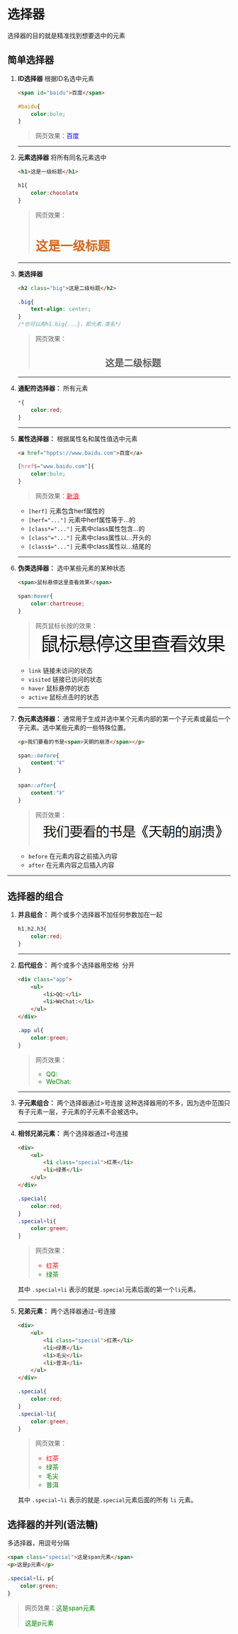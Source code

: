 # 选择器
选择器的目的就是精准找到想要选中的元素

## 简单选择器
1. **ID选择器** 根据ID名选中元素
    ```HTML
    <span id="baidu">百度</span>
    ```
    ```CSS
    #baidu{
        color:bule;
    }
    ```
    > 网页效果：<span style="color:blue;">百度</span>
    ****
2. **元素选择器** 将所有同名元素选中
     ```HTML
    <h1>这是一级标题</h1>
    ```
    ```CSS
    h1{
        color:chocolate
    }
    ```
    > 网页效果：<h1 style="color:chocolate">这是一级标题</h1>
    ****
3. **类选择器** 
    ```html
    <h2 class="big">这是二级标题</h2>
    ```
    ```css
    .big{
        text-align: center;
    }
    /*也可以用h1.big{...}，即元素.类名*/
    ```
    > 网页效果：<h2 style="text-align:center;">这是二级标题</h2>
    ****
4. **通配符选择器：** 所有元素
    ```CSS
    *{
        color:red;
    }
    ```
    ****
5. **属性选择器：** 根据属性名和属性值选中元素
    ```HTML
    <a href="hppts://www.baidu.com">百度</a>
    ```
    ```CSS
    [href$="www.baidu.com"]{
        color:bule;
    }
    ```
    > 网页效果：<a href="hppts://www.baidu.com" style="color:red;text-decoration:underline;">新浪</a>
    - `[herf]` 元素包含herf属性的
    - `[herf="..."]` 元素中herf属性等于...的
    - `[class*="..."]` 元素中class属性包含...的
    - `[class^="..."]` 元素中class属性以...开头的
    - `[class$="..."]` 元素中class属性以...结尾的
    ****
6. **伪类选择器：** 选中某些元素的某种状态
    ```HTML
    <span>鼠标悬停这里查看效果</span>
    ```
    ```CSS
    span:hover{
        color:chartreuse;
    }
    ```
    > 网页鼠标长按的效果：
    > ![](./material/hover.gif)
    - `link` 链接未访问的状态
    - `visited` 链接已访问的状态
    - `haver` 鼠标悬停的状态
    - `active` 鼠标点击时的状态
    ****
7. **伪元素选择器：** 通常用于生成并选中某个元素内部的第一个子元素或最后一个子元素。选中某些元素的一些特殊位置。
    ```HTML
    <p>我们要看的书是<span>天朝的崩溃</span></p>
    ```
    ```CSS
    span::before{
        content:"《"
    }

    span::after{
        content:"》"
    }
    ```
    > 网页效果：
    > ![](./material/before&after.gif)
    - `before` 在元素内容之前插入内容
    - `after` 在元素内容之后插入内容

****

## 选择器的组合
1. **并且组合：** 两个或多个选择器不加任何参数加在一起
    ```CSS
    h1,h2,h3{
        color:red;
    }
    ```
    ***
2. **后代组合：** 两个或多个选择器用空格` `分开
    ```html
    <div class="app">
        <ul>
            <li>QQ:</li>
            <li>WeChat:</li>
        </ul>
    </div>
    ```
    ```CSS
   .app ul{
        color:green;
    }
    ```
    > 网页效果：<ul style="color:green;"><li>QQ:</li><li>WeChat:</li></ul>
    ****
3. **子元素组合：** 两个选择器通过>号连接
这种选择器用的不多，因为选中范围只有子元素一层，子元素的子元素不会被选中。
    ****
4. **相邻兄弟元素：** 两个选择器通过`+`号连接
    ```html
    <div>
        <ul>
            <li class="special">红茶</li>
            <li>绿茶</li>
        </ul>
    </div>
    ```
    ```CSS
   .special{
        color:red;
    }
    .special+li{
        color:green;
    }
    ```
    > 网页效果：<ul><li style="color:red;">红茶</li><li style="color:green;">绿茶</li></ul>

    其中 `.special+li` 表示的就是`.special`元素后面的第一个`li`元素。
    ****
5. **兄弟元素：** 两个选择器通过`~`号连接
    ```html
    <div>
        <ul>
            <li class="special">红茶</li>
            <li>绿茶</li>
            <li>毛尖</li>
            <li>普洱</li>
        </ul>
    </div>
    ```
    ```CSS
   .special{
        color:red;
    }
    .special~li{
        color:green;
    }
    ```
    > 网页效果：<ul><li style="color:red;">红茶</li><li style="color:green;">绿茶</li><li style="color:green;">毛尖</li><li style="color:green;">普洱</li></ul>

    其中 `.special~li` 表示的就是`.special`元素后面的所有 `li` 元素。

## 选择器的并列(语法糖)
多选择器，用逗号分隔
```html
<span class="special">这是span元素</span>
<p>这是p元素</p>
```
```css
.special+li，p{
    color:green;
}
```
> 网页效果：<span style="color:green;">这是span元素</span>
> <p style="color:green;">这是p元素</p>